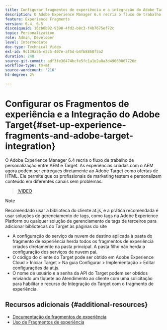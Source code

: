 ```yaml
---
title: Configurar fragmentos de experiência e a integração do Adobe Target no AEM
description: O Adobe Experience Manager 6.4 recria o fluxo de trabalho de personalização entre AEM e Target. As experiências criadas com o AEM agora podem ser entregues diretamente ao Adobe Target como ofertas de HTML. Ele permite que os profissionais de marketing testem e personalizem conteúdo em diferentes canais sem problemas.
feature: Experience Fragments
version: 6.4, 6.5
discoiquuid: 16cb0b92-9398-4fd2-b8c3-f4b7675ef72c
topic: Personalization
role: Admin, Developer
level: Intermediate
doc-type: Technical Video
exl-id: 9c139a36-e3c5-407e-af5d-b4fb8860f5a2
duration: 248
source-git-commit: adf3fe30474bcfe5fc1a1e2a8a3d49060067726d
workflow-type: tm+mt
source-wordcount: '216'
ht-degree: 2%

---
```


# Configurar os Fragmentos de experiência e a Integração do Adobe Target{#set-up-experience-fragments-and-adobe-target-integration}

O Adobe Experience Manager 6.4 recria o fluxo de trabalho de personalização entre AEM e Target. As experiências criadas com o AEM agora podem ser entregues diretamente ao Adobe Target como ofertas de HTML. Ele permite que os profissionais de marketing testem e personalizem conteúdo em diferentes canais sem problemas.

>[!VIDEO](https://video.tv.adobe.com/v/22380?quality=12&learn=on)

>[!NOTE]
>
>Recomendado usar a biblioteca do cliente at.js, e a prática recomendada é usar soluções de gerenciamento de tags, como tags na Adobe Experience Platform ou qualquer solução de gerenciamento de tags de terceiros para adicionar bibliotecas do Target às páginas do site

* A configuração do serviço da nuvem de destino aplicada à pasta do fragmento de experiência herda todos os fragmentos de experiência criados diretamente na pasta principal. A pasta filho não herda a configuração dos serviços de nuvem pai.
* O código do cliente do Target pode ser obtido em Adobe Experience Cloud > Iniciar Target > Na guia Configurar > Implementação > Editar configurações da at.js.
* O nome de usuário e a senha da API do Target podem ser obtidos enviando um tíquete ao Atendimento ao cliente com uma solicitação para habilitar o recurso de Integração do Target com o fragmento de experiência.

## Recursos adicionais {#additional-resources}

* [Documentação de fragmentos de experiência](https://helpx.adobe.com/experience-manager/6-5/sites/authoring/using/experience-fragments.html)
* [Uso de Fragmentos de experiência](/help/sites/experience-fragments/experience-fragments-feature-video-use.md)
